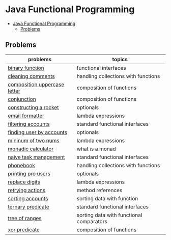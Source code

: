 # Java Functional Programming

- [Java Functional Programming](#java-functional-programming)
  - [Problems](#problems)

## Problems
|problems|topics|
|-|-|
[binary function](./BinaryFunction/README.md)|functional interfaces|
[cleaning comments](./CleaningComments/README.md)|handling collections with functions
[composition uppercase letter](./CompositionUppercaseLetter/README.md)|composition of functions
[conjunction](./Conjunction/README.md)|composition of functions
[constructing a rocket](./ConstructingRocket/README.md)|optionals
[email formatter](./EmailFormatter/README.md)|lambda expressions
[filtering accounts](./FilteringAccounts/README.md)|standard functional interfaces
[finding user by accounts](./FindingUserByAccounts/README.md)|optionals
[mininum of two nums](./MinOfTwoNums/README.md)|lambda expressions
[monadic calculator](./MonadicCalculator/README.md)|what is a monad
[naive task management](./NaiveTaskMgt/README.md)|standard functional interfaces
[phonebook](./Phonebook/README.md)|handling collections with functions
[printing pro users](./PrintingPROUsers/README.md)|optionals
[replace digits](./ReplaceDigits/README.md)|lambda expressions
[retrying actions](./RetryingActions/README.md)|method references
[sorting accounts](./SortingAccounts/README.md)|sorting data with function
[ternary predicate](./TernaryPredicate/README.md)|standard functional interfaces
[tree of ranges](./TreeOfRanges/)|sorting data with functional comparators
[xor predicate](./XORPredicate/README.md)|composition of functions